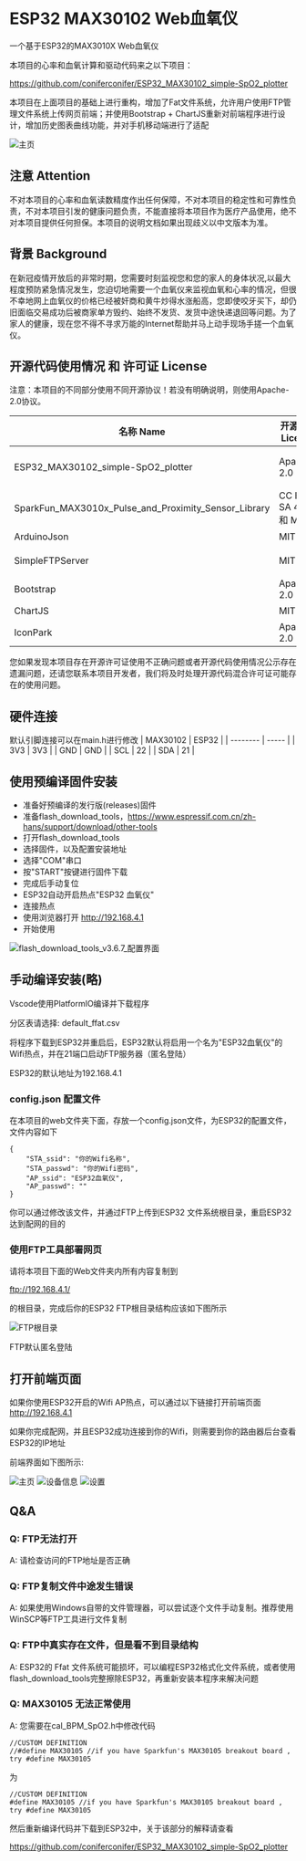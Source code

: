 # ESP32 MAX30102 Web血氧仪

一个基于ESP32的MAX3010X Web血氧仪

本项目的心率和血氧计算和驱动代码来之以下项目：

https://github.com/coniferconifer/ESP32_MAX30102_simple-SpO2_plotter

本项目在上面项目的基础上进行重构，增加了Fat文件系统，允许用户使用FTP管理文件系统上传网页前端；并使用Bootstrap + ChartJS重新对前端程序进行设计，增加历史图表曲线功能，并对手机移动端进行了适配

![主页](img/PC/1.png)

## 注意 Attention

不对本项目的心率和血氧读数精度作出任何保障，不对本项目的稳定性和可靠性负责，不对本项目引发的健康问题负责，不能直接将本项目作为医疗产品使用，绝不对本项目提供任何担保。本项目的说明文档如果出现歧义以中文版本为准。

## 背景 Background

在新冠疫情开放后的非常时期，您需要时刻监视您和您的家人的身体状况,以最大程度预防紧急情况发生，您迫切地需要一个血氧仪来监视血氧和心率的情况，但很不幸地网上血氧仪的价格已经被奸商和黄牛炒得水涨船高，您即使咬牙买下，却仍旧面临交易成功后被商家单方毁约、始终不发货、发货中途快递退回等问题。为了家人的健康，现在您不得不寻求万能的Internet帮助并马上动手现场手搓一个血氧仪。

## 开源代码使用情况 和 许可证 License

注意：本项目的不同部分使用不同开源协议！若没有明确说明，则使用Apache-2.0协议。
<html>
<div>
    <table class="table table-striped table-hover">
        <thead>
            <tr>
                <th scope="col">名称 Name</th>
                <th scope="col">开源协议 License</th>
                <th scope="col">备注 Note</th>
                <th scope="col">链接 Link</th>
            </tr>
        </thead>
        <tbody>
            <tr>
                <td>ESP32_MAX30102_simple-SpO2_plotter</td>
                <td>Apache-2.0</td>
                <td>使用在cal_BPM_SpO2.c血氧核心计算部分</td>
                <td>https://github.com/coniferconifer/ESP32_MAX30102_simple-SpO2_plotter</td>
            </tr>
            <tr>
                <td>SparkFun_MAX3010x_Pulse_and_Proximity_Sensor_Library</td>
                <td>CC BY-SA 4.0 和 MIT</td>
                <td>MAX3010X驱动程序</td>
                <td>https://github.com/sparkfun/SparkFun_MAX3010x_Sensor_Library</td>
            </tr>
            <tr>
                <td>ArduinoJson</td>
                <td>MIT</td>
                <td>用于处理JSON</td>
                <td>https://arduinojson.org/</td>
            </tr>
            <tr>
                <td>SimpleFTPServer</td>
                <td>MIT</td>
                <td>提供FTP文件管理服务</td>
                <td>https://github.com/xreef/SimpleFTPServer</td>
            </tr>
            <tr>
                <td>Bootstrap</td>
                <td>Apache-2.0</td>
                <td>前端CSS框架</td>
                <td>https://github.com/twbs/bootstrap</td>
            </tr>
            <tr>
                <td>ChartJS</td>
                <td>MIT</td>
                <td>提供前端图表绘制</td>
                <td>https://www.chartjs.org/</td>
            </tr>
            <tr>
                <td>IconPark</td>
                <td>Apache-2.0</td>
                <td>提供两个前端图标</td>
                <td>https://github.com/bytedance/IconPark</td>
            </tr>
        </tbody>
    </table>
</div>
</html>

您如果发现本项目存在开源许可证使用不正确问题或者开源代码使用情况公示存在遗漏问题，还请您联系本项目开发者，我们将及时处理开源代码混合许可证可能存在的使用问题。

## 硬件连接

默认引脚连接可以在main.h进行修改
| MAX30102 | ESP32 |
| -------- | ----- |
| 3V3      | 3V3   |
| GND      | GND   |
| SCL      | 22    |
| SDA      | 21    |

## 使用预编译固件安装
- 准备好预编译的发行版(releases)固件
- 准备flash_download_tools，https://www.espressif.com.cn/zh-hans/support/download/other-tools
- 打开flash_download_tools
- 选择固件，以及配置安装地址
- 选择"COM"串口
- 按"START"按键进行固件下载
- 完成后手动复位
- ESP32自动开启热点"ESP32 血氧仪"
- 连接热点
- 使用浏览器打开 http://192.168.4.1
- 开始使用

![flash_download_tools_v3.6.7_配置界面](img/UseESPFlashTool.png)



## 手动编译安装(略)

Vscode使用PlatformIO编译并下载程序

分区表请选择: default_ffat.csv

将程序下载到ESP32并重启后，ESP32默认将启用一个名为"ESP32血氧仪"的Wifi热点，并在21端口启动FTP服务器（匿名登陆）

ESP32的默认地址为192.168.4.1

### config.json 配置文件

在本项目的web文件夹下面，存放一个config.json文件，为ESP32的配置文件，文件内容如下

```
{
    "STA_ssid": "你的Wifi名称",
    "STA_passwd": "你的Wifi密码",
    "AP_ssid": "ESP32血氧仪",
    "AP_passwd": ""
}
```
你可以通过修改该文件，并通过FTP上传到ESP32 文件系统根目录，重启ESP32达到配网的目的


### 使用FTP工具部署网页

请将本项目下面的Web文件夹内所有内容复制到

ftp://192.168.4.1/

的根目录，完成后你的ESP32 FTP根目录结构应该如下图所示

![FTP根目录](img/Snipaste_2023-01-06_20-37-55.png)

FTP默认匿名登陆

## 打开前端页面

如果你使用ESP32开启的Wifi AP热点，可以通过以下链接打开前端页面
http://192.168.4.1

如果你完成配网，并且ESP32成功连接到你的Wifi，则需要到你的路由器后台查看ESP32的IP地址

前端界面如下图所示:

![主页](img/PC/1.png)
![设备信息](img/PC/2.png)
![设置](img/PC/3.png)

## Q&A

### Q: FTP无法打开

A: 请检查访问的FTP地址是否正确


### Q: FTP复制文件中途发生错误

A: 如果使用Windows自带的文件管理器，可以尝试逐个文件手动复制。推荐使用WinSCP等FTP工具进行文件复制

### Q: FTP中真实存在文件，但是看不到目录结构

A: ESP32的 Ffat 文件系统可能损坏，可以编程ESP32格式化文件系统，或者使用flash_download_tools完整擦除ESP32，再重新安装本程序来解决问题

### Q: MAX30105 无法正常使用

A: 您需要在cal_BPM_SpO2.h中修改代码

```
//CUSTOM DEFINITION
//#define MAX30105 //if you have Sparkfun's MAX30105 breakout board , try #define MAX30105
```

为

```
//CUSTOM DEFINITION
#define MAX30105 //if you have Sparkfun's MAX30105 breakout board , try #define MAX30105
```

然后重新编译代码并下载到ESP32中，关于该部分的解释请查看

https://github.com/coniferconifer/ESP32_MAX30102_simple-SpO2_plotter

